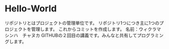 # Hello-World
リポジトリとはプロジェクトの管理単位です。 リポジトリ1つにつき主に1つのプロジェクトを管理します。
これからコミットを作成します。
名前：ウィクラマシンハ　チャヌカ
GITHUBの２回目の講義です。みんなと共有してプログラミングします。
